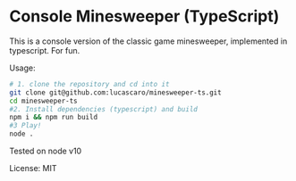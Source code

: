 # Console Minesweeper (TypeScript)

This is a console version of the classic game minesweeper, implemented in typescript. For fun.

Usage:

```bash
# 1. clone the repository and cd into it
git clone git@github.com:lucascaro/minesweeper-ts.git
cd minesweeper-ts
#2. Install dependencies (typescript) and build
npm i && npm run build
#3 Play!
node .
```

Tested on node v10

License: MIT